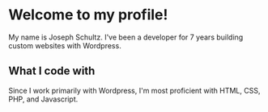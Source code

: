 # Welcome to my profile!
My name is Joseph Schultz. I've been a developer for 7 years building custom websites with Wordpress. 

## What I code with
Since I work primarily with Wordpress, I'm most proficient with HTML, CSS, PHP, and Javascript. 
